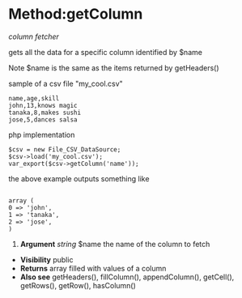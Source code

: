 # Method:getColumn #

_column fetcher_

gets all the data for a specific column identified by $name

Note $name is the same as the items returned by getHeaders()

sample of a csv file "my\_cool.csv"



```
name,age,skill
john,13,knows magic
tanaka,8,makes sushi
jose,5,dances salsa
```


php implementation



```
$csv = new File_CSV_DataSource;
$csv->load('my_cool.csv');
var_export($csv->getColumn('name'));
```


the above example outputs something like



```

array (
0 => 'john',
1 => 'tanaka',
2 => 'jose',
)

```


  1. **Argument** _string_  $name the name of the column to fetch

  * **Visibility**  public
  * **Returns** array filled with values of a column
  * **Also see** getHeaders(), fillColumn(), appendColumn(), getCell(), getRows(),
getRow(), hasColumn()
